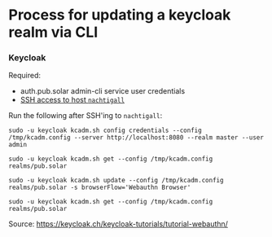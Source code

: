 # Process for updating a keycloak realm via CLI

### Keycloak

Required:

- auth.pub.solar admin-cli service user credentials
- [SSH access to host `nachtigall`](../administrative-access.md#ssh-access)

Run the following after SSH'ing to `nachtigall`:

```
sudo -u keycloak kcadm.sh config credentials --config /tmp/kcadm.config --server http://localhost:8080 --realm master --user admin

sudo -u keycloak kcadm.sh get --config /tmp/kcadm.config realms/pub.solar

sudo -u keycloak kcadm.sh update --config /tmp/kcadm.config realms/pub.solar -s browserFlow='Webauthn Browser'

sudo -u keycloak kcadm.sh get --config /tmp/kcadm.config realms/pub.solar
```

Source: https://keycloak.ch/keycloak-tutorials/tutorial-webauthn/
